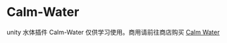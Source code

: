 # Calm-Water
unity 水体插件  Calm-Water
仅供学习使用。商用请前往商店购买 [Calm Water](https://assetstore.unity.com/packages/vfx/shaders/calm-water-50834)
